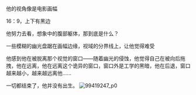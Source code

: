 他的视角像是电影画幅

16：9，上下有黑边

他努力去看，想象中的腹部躯体，那到底是什么？

一些模糊的幽光盘踞在画幅边缘，视域的分界线上，让他觉得难受

他感到他在被脱离那个视觉的窗口——随着幽光的侵蚀，他觉得自己在被向后拖拽，他在远离，他在远离这个诡异的窗口，窗口外是工学的黑暗，他在后退，窗口越来越小，越来越远离他......

一切都结束了，他并没有出生。
![99419247_p0](https://github.com/zureealLV/zureealLV.github.io/assets/173482772/1a4ca615-6041-4b6e-a88a-ef7aa2dec846)
